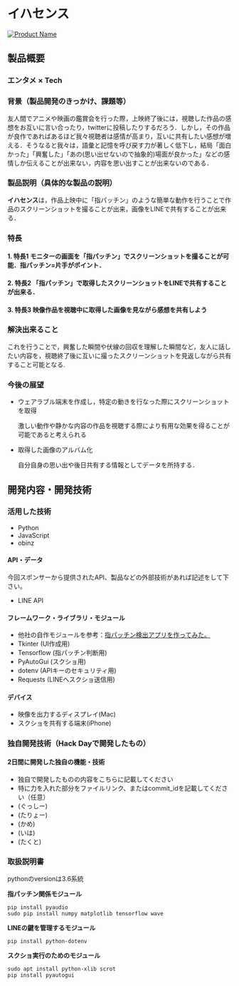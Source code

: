# イハセンス

[![Product Name](image.png)](https://www.youtube.com/watch?v=G5rULR53uMk)

## 製品概要
### エンタメ × Tech

### 背景（製品開発のきっかけ、課題等）

友人間でアニメや映画の鑑賞会を行った際，上映終了後には，視聴した作品の感想をお互いに言い合ったり，twitterに投稿したりするだろう．しかし，その作品が良作であればあるほど我々視聴者は感情が高まり，互いに共有したい感想が増える．そうなると我々は，語彙と記憶を呼び戻す力が著しく低下し，結局「面白かった」「興奮した」「あの(思い出せないので抽象的)場面が良かった」などの感情しか伝えることが出来ない，内容を思い出すことが出来ないのである．

### 製品説明（具体的な製品の説明）

**イハセンス**は，作品上映中に「指パッチン」のような簡単な動作を行うことで作品のスクリーンショットを撮ることが出来，画像をLINEで共有することが出来る．

### 特長

#### 1. 特長1 モニターの画面を「指パッチン」でスクリーンショットを撮ることが可能．指パッチン=片手がポイント．

#### 2. 特長2 「指パッチン」で取得したスクリーンショットをLINEで共有することが出来る．

#### 3. 特長3 映像作品を視聴中に取得した画像を見ながら感想を共有しよう

### 解決出来ること

これを行うことで，興奮した瞬間や伏線の回収を理解した瞬間など，友人に話したい内容を，視聴終了後に互いに撮ったスクリーンショットを見返しながら共有すること可能となる.

### 今後の展望
- ウェアラブル端末を作成し，特定の動きを行なった際にスクリーンショットを取得

  激しい動作や静かな内容の作品を視聴する際により有用な効果を得ることが可能であると考えられる

- 取得した画像のアルバム化

  自分自身の思い出や後日共有する情報としてデータを所持する．


## 開発内容・開発技術
### 活用した技術
* Python
* JavaScript
* obinz

#### API・データ
今回スポンサーから提供されたAPI、製品などの外部技術があれば記述をして下さい。
* LINE API

#### フレームワーク・ライブラリ・モジュール
* 他社の自作モジュールを参考：[指パッチン検出アプリを作ってみた。](https://github.com/imajoriri/finger-snap)
* Tkinter (UI作成用)
* Tensorflow (指パッチン判断用)
* PyAutoGui (スクショ用)
* dotenv (APIキーのセキュリティ用)
* Requests (LINEへスクショ送信用)

#### デバイス
* 映像を出力するディスプレイ(Mac)
* スクショを共有する端末(iPhone)

### 独自開発技術（Hack Dayで開発したもの）
#### 2日間に開発した独自の機能・技術
* 独自で開発したものの内容をこちらに記載してください
* 特に力を入れた部分をファイルリンク、またはcommit_idを記載してください（任意）
* (ぐっしー)
* (たりょー)
* (かめ)
* (いは)
* (たくと)

### 取扱説明書
pythonのversionは3.6系統

**指パッチン関係モジュール**

```brew install portaudio
pip install pyaudio
sudo pip install numpy matplotlib tensorflow wave
```

**LINEの鍵を管理するモジュール**

```pip install python-dotenv```

**スクショ実行のためのモジュール**
```
sudo apt install python-xlib scrot
pip install pyautogui
```

